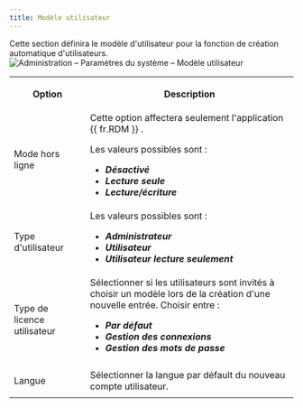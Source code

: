 ```yaml
---
title: Modèle utilisateur
---
```

Cette section définira le modèle d'utilisateur pour la fonction de création automatique d'utilisateurs.  
![Administration – Paramètres du système – Modèle utilisateur](https://webdevolutions.azureedge.net/docs/fr/server/ServerOp8033.png) 

<table>
	<tr>
		<th>

Option 
		</th>
		<th>
Description 
		</th>
	</tr>
	<tr>
		<td>
Mode hors ligne 
		</td>
		<td>
Cette option affectera seulement l'application {{ fr.RDM }} .  

Les valeurs possibles sont :  

* ***Désactivé*** 
* ***Lecture seule*** 
* ***Lecture/écriture*** 
		</td>
	</tr>
	<tr>
		<td>
Type d'utilisateur 
		</td>
		<td>
Les valeurs possibles sont :  

* ***Administrateur*** 
* ***Utilisateur*** 
* ***Utilisateur lecture seulement*** 
		</td>
	</tr>
	<tr>
		<td>
Type de licence utilisateur 
		</td>
		<td>
Sélectionner si les utilisateurs sont invités à choisir un modèle lors de la création d'une nouvelle entrée. Choisir entre :  

* ***Par défaut*** 
* ***Gestion des connexions*** 
* ***Gestion des mots de passe*** 
		</td>
	</tr>
	<tr>
		<td>
Langue 
		</td>
		<td>
Sélectionner la langue par défault du nouveau compte utilisateur. 
		</td>
	</tr>
</table>


